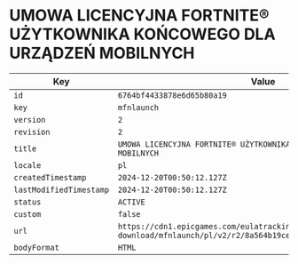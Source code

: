 # UMOWA LICENCYJNA FORTNITE® UŻYTKOWNIKA KOŃCOWEGO DLA URZĄDZEŃ MOBILNYCH

| Key | Value |
| --- | ----- |
| `id` | `6764bf4433878e6d65b80a19` |
| `key` | `mfnlaunch` |
| `version` | `2` |
| `revision` | `2` |
| `title` | `UMOWA LICENCYJNA FORTNITE® UŻYTKOWNIKA KOŃCOWEGO DLA URZĄDZEŃ MOBILNYCH` |
| `locale` | `pl` |
| `createdTimestamp` | `2024-12-20T00:50:12.127Z` |
| `lastModifiedTimestamp` | `2024-12-20T00:50:12.127Z` |
| `status` | `ACTIVE` |
| `custom` | `false` |
| `url` | `https://cdn1.epicgames.com/eulatracking-download/mfnlaunch/pl/v2/r2/8a564b19ce68baa7f122a1cc39c3c2f2.pdf` |
| `bodyFormat` | `HTML` |
